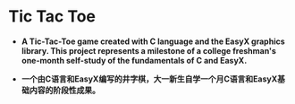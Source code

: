 # Tic Tac Toe

- **A Tic-Tac-Toe game created with C language and the EasyX graphics library. This project represents a milestone of a college freshman's one-month self-study of the fundamentals of C and EasyX.**

- **一个由C语言和EasyX编写的井字棋，大一新生自学一个月C语言和EasyX基础内容的阶段性成果。**

  